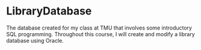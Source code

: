 # LibraryDatabase
The database created for my class at TMU that involves some introductory SQL programming. Throughout this course, I will create and modify a library database using Oracle.
